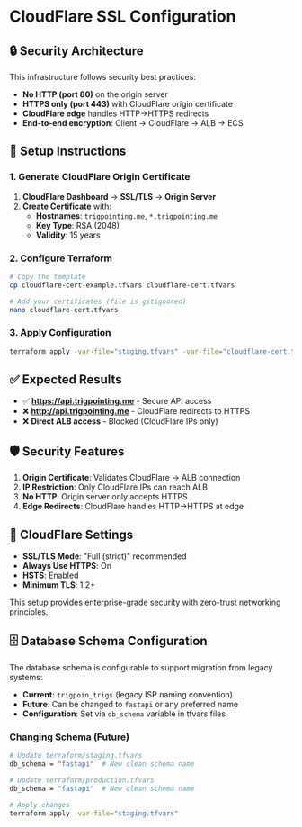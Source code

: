 # CloudFlare SSL Configuration

## 🔒 Security Architecture

This infrastructure follows security best practices:

- **No HTTP (port 80)** on the origin server
- **HTTPS only (port 443)** with CloudFlare origin certificate
- **CloudFlare edge** handles HTTP→HTTPS redirects
- **End-to-end encryption**: Client → CloudFlare → ALB → ECS

## 🚀 Setup Instructions

### 1. Generate CloudFlare Origin Certificate

1. **CloudFlare Dashboard** → **SSL/TLS** → **Origin Server**
2. **Create Certificate** with:
   - **Hostnames**: `trigpointing.me`, `*.trigpointing.me`
   - **Key Type**: RSA (2048)
   - **Validity**: 15 years

### 2. Configure Terraform

```bash
# Copy the template
cp cloudflare-cert-example.tfvars cloudflare-cert.tfvars

# Add your certificates (file is gitignored)
nano cloudflare-cert.tfvars
```

### 3. Apply Configuration

```bash
terraform apply -var-file="staging.tfvars" -var-file="cloudflare-cert.tfvars"
```

## ✅ Expected Results

- ✅ **https://api.trigpointing.me** - Secure API access
- ❌ **http://api.trigpointing.me** - CloudFlare redirects to HTTPS
- ❌ **Direct ALB access** - Blocked (CloudFlare IPs only)

## 🛡️ Security Features

1. **Origin Certificate**: Validates CloudFlare → ALB connection
2. **IP Restriction**: Only CloudFlare IPs can reach ALB
3. **No HTTP**: Origin server only accepts HTTPS
4. **Edge Redirects**: CloudFlare handles HTTP→HTTPS at edge

## 🔧 CloudFlare Settings

- **SSL/TLS Mode**: "Full (strict)" recommended
- **Always Use HTTPS**: On
- **HSTS**: Enabled
- **Minimum TLS**: 1.2+

This setup provides enterprise-grade security with zero-trust networking principles.

## 🗄️ Database Schema Configuration

The database schema is configurable to support migration from legacy systems:

- **Current**: `trigpoin_trigs` (legacy ISP naming convention)
- **Future**: Can be changed to `fastapi` or any preferred name
- **Configuration**: Set via `db_schema` variable in tfvars files

### Changing Schema (Future)

```bash
# Update terraform/staging.tfvars
db_schema = "fastapi"  # New clean schema name

# Update terraform/production.tfvars
db_schema = "fastapi"  # New clean schema name

# Apply changes
terraform apply -var-file="staging.tfvars"
```

